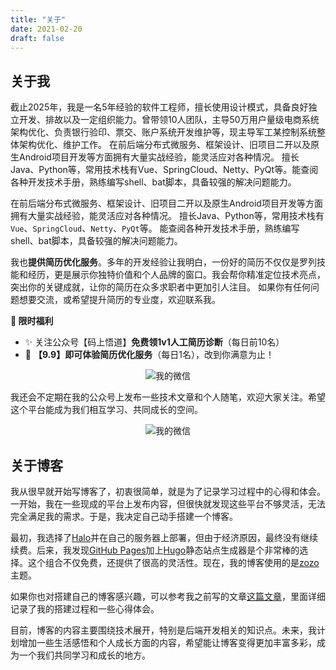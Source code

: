 ```yaml
---
title: "关于"
date: 2021-02-20
draft: false
---
```



## 关于我
截止2025年，我是一名5年经验的软件工程师，擅长使用设计模式，具备良好独立开发、排故以及一定组织能力。曾带领10人团队，主导50万用户量级电商系统架构优化、负责银行验印、票交、账户系统开发维护等，现主导军工某控制系统整体架构优化、维护工作。
在前后端分布式微服务、框架设计、旧项目二开以及原生Android项目开发等方面拥有大量实战经验，能灵活应对各种情况。
擅长Java、Python等，常用技术栈有Vue、SpringCloud、Netty、PyQt等。能查阅各种开发技术手册，熟练编写shell、bat脚本，具备较强的解决问题能力。

在前后端分布式微服务、框架设计、旧项目二开以及原生Android项目开发等方面拥有大量实战经验，能灵活应对各种情况。
擅长Java、Python等，常用技术栈有`Vue`、`SpringCloud`、`Netty`、`PyQt`等。
能查阅各种开发技术手册，熟练编写shell、bat脚本，具备较强的解决问题能力。

我也**提供简历优化服务**。多年的开发经验让我明白，一份好的简历不仅仅是罗列技能和经历，更是展示你独特价值和个人品牌的窗口。我会帮你精准定位技术亮点，突出你的关键成就，让你的简历在众多求职者中更加引人注目。
如果你有任何问题想要交流，或希望提升简历的专业度，欢迎联系我。

**🎁 限时福利**
- ✨ 关注公众号【码上悟道】**免费领1v1人工简历诊断**（每日前10名）
- 💼 **【9.9】即可体验简历优化服务**（每日1名），改到你满意为止！

<div style="text-align: center;">
    <img src="/posts/annex/images/essays/self微信.png" alt="我的微信" style="max-width: 33%; height: auto;">
</div>

我还会不定期在我的公众号上发布一些技术文章和个人随笔，欢迎大家关注。希望这个平台能成为我们相互学习、共同成长的空间。
<div style="text-align: center;">
    <img src="/posts/annex/images/essays/来点Java.png" alt="我的微信" style="max-width: 50%; height: auto;">
</div>

## 关于博客
我从很早就开始写博客了，初衷很简单，就是为了记录学习过程中的心得和体会。一开始，我在一些现成的平台上发布内容，但很快就发现这些平台不够灵活，无法完全满足我的需求。于是，我决定自己动手搭建一个博客。

最初，我选择了[Halo](https://gitee.com/halo-dev/halo)并在自己的服务器上部署，但由于经济原因，最终没有继续续费。后来，我发现[GitHub Pages](https://docs.github.com/zh/pages/getting-started-with-github-pages)加上[Hugo](https://gohugo.io)静态站点生成器是个非常棒的选择。这个组合不仅免费，还提供了很高的灵活性。现在，我的博客使用的是[zozo](https://github.com/varkai/hugo-theme-zozo)主题。

如果你也对搭建自己的博客感兴趣，可以参考我之前写的文章[这篇文章](/posts/essays/build-blog/)，里面详细记录了我的搭建过程和一些心得体会。

目前，博客的内容主要围绕技术展开，特别是后端开发相关的知识点。未来，我计划增加一些生活感悟和个人成长方面的内容，希望能让博客变得更加丰富多彩，成为一个我们共同学习和成长的地方。
